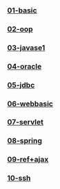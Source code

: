 ### [01-basic](https://github.com/lu666666/notebooks/blob/master/notes/01/readme.md)
>
### [02-oop](https://github.com/lu666666/notebooks/blob/master/notes/02/readme.md)
>
### [03-javase1](https://github.com/lu666666/notebooks/blob/master/notes/03/readme.md)
>
### [04-oracle](https://github.com/lu666666/notebooks/blob/master/notes/04/readme.md)
>
### [05-jdbc](https://github.com/lu666666/notebooks/blob/master/notes/05/readme.md)
>
### [06-webbasic](https://github.com/lu666666/notebooks/blob/master/notes/06/readme.md)
>
### [07-servlet](https://github.com/lu666666/notebooks/blob/master/notes/08/readme.md)
>
### [08-spring](https://github.com/lu666666/notebooks/blob/master/notes/09/readme.md)
>
### [09-ref+ajax](https://github.com/lu666666/notebooks/blob/master/notes/10/readme.md)
>
### [10-ssh](https://github.com/lu666666/notebooks/blob/master/notes/11/readme.md)
>
